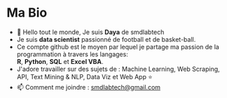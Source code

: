 # Ma Bio

- 👋 Hello tout le monde, Je suis **Daya** de smdlabtech 
- Je suis **data scientist** passionné de football et de basket-ball.
- Ce compte github est le moyen par lequel je partage ma passion de la programmation à travers les langages:  
**R**, **Python**, **SQL** et **Excel VBA**.  
- J'adore travailler sur des sujets de : Machine Learning, Web Scraping, API, Text Mining & NLP, Data Viz et Web App ⭐
- 📫 Comment me joindre : smdlabtech@gmail.com
